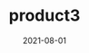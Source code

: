 ---
title: "product3"
date: 2021-08-01
image: "/images/blog-cover.png"
description: "This is a short description of the product."
link: "https://lastpup.com"
---